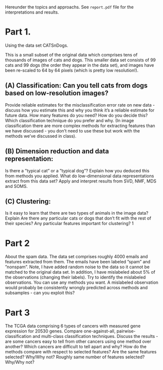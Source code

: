 Hereunder the topics and approachs. 
See `report.pdf` file for the interpretations and results.

# Part 1.

Using the data set CATSnDogs.

This is a small subset of the original data which comprises tens of thousands of images of cats and dogs.
This smaller data set consists of 99 cats and 99 dogs (the order they appear in the data set), and images have been re-scaled to 64 by 64 pixels (which is pretty low resolution!).

## (A) Classification: Can you tell cats from dogs based on low-resolution images?

Provide reliable estimates for the misclassification error rate on new data - discuss how you estimate this and why you think it’s a reliable estimate for future data.
How many features do you need? How do you decide this?
Which classification technique do you prefer and why.
(In image classification there are more complex methods for extracting features than we have discussed - you don’t need to use these but work with the methods we’ve discussed in class).

## (B) Dimension reduction and data representation:

Is there a ”typical cat” or a ”typical dog”? Explain how you deduced this from methods you applied.
What do low-dimensional data representations extract from this data set? Apply and interpret results from SVD, NMF, MDS and SOMS.
## (C) Clustering:
Is it easy to learn that there are two types of animals in the image data? Explain Are there any particular cats or dogs that don’t fit with the rest of their species? Any particular features important for clustering?
1

# Part 2

About the spam data.
The data set comprises roughly 4000 emails and features extracted from them. The emails have been labeled ”spam” and ”nonspam”. Note, I have added random noise to the data so it cannot be matched to the original data set. In addition, I have mislabeled about 5% of the observations (changing their labels).
Try to identify the mislabeled observations. You can use any methods you want. A mislabeled observation would probably be consistently wrongly predicted across methods and subsamples - can you exploit this?

# Part 3

The TCGA data comprising 6 types of cancers with measured gene expression for 20530 genes.
Compare one-against-all, pairwise-classification and multi-class classification techniques. Discuss the results - are some cancers easy to tell from other cancers using one method over another? Which cancers are difficult to tell apart and why?
How do the methods compare with respect to selected features? Are the same features selected? Why/Why not? Roughly same number of features selected? Why/Why not?
